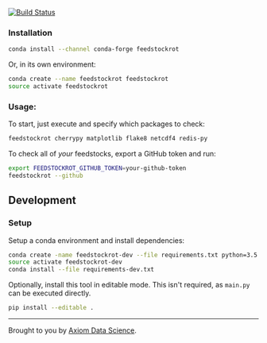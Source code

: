 [![Build Status](https://travis-ci.org/axiom-data-science/feedstockrot.svg)](https://travis-ci.org/axiom-data-science/feedstockrot)

### Installation

```bash
conda install --channel conda-forge feedstockrot
```

Or, in its own environment:

```bash
conda create --name feedstockrot feedstockrot
source activate feedstockrot
```

### Usage:

To start, just execute and specify which packages to check:

```bash
feedstockrot cherrypy matplotlib flake8 netcdf4 redis-py
```

To check all of *your* feedstocks, export a GitHub token and run:

```bash
export FEEDSTOCKROT_GITHUB_TOKEN=your-github-token
feedstockrot --github
```

## Development

### Setup

Setup a conda environment and install dependencies:

```bash
conda create -name feedstockrot-dev --file requirements.txt python=3.5
source activate feedstockrot-dev
conda install --file requirements-dev.txt
```

Optionally, install this tool in editable mode. This isn't required, as `main.py` can be executed directly.

```bash
pip install --editable .
```

***

Brought to you by [Axiom Data Science](http://www.axiomdatascience.com/).
